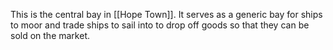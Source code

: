 This is the central bay in [[Hope Town]]. It serves as a generic bay for ships to moor and trade ships to sail into to drop off goods so that they can be sold on the market. 
